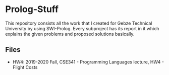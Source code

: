 # Prolog-Stuff

This repository consists all the work that I created for Gebze Technical University by using SWI-Prolog.
Every subproject has its report in it which explains the given problems and proposed solutions basically. 

## Files
- HW4: 2019-2020 Fall, CSE341 - Programming Languages lecture, HW4 - Flight Costs


